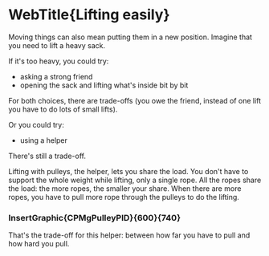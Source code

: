 
# WebTitle{Lifting easily}

Moving things can also mean putting them in a new position. Imagine that you need to lift a heavy sack. 

If it's too heavy, you could try:

- asking a strong friend
- opening the sack and lifting what's inside bit by bit

For both choices, there are trade-offs (you owe the friend, instead of one lift you have to do lots of small lifts).

Or you could try:

- using a helper

There's still a trade-off.

Lifting with pulleys, the helper, lets you share the load. You don't have to support the whole weight while lifting, only a single rope. All the ropes share the load: the more ropes, the smaller your share. When there are more ropes, you have to pull more rope through the pulleys to do the lifting.

### InsertGraphic{CPMgPulleyPID}{600}{740}

That's the trade-off for this helper: between how far you have to pull and how hard you pull.
